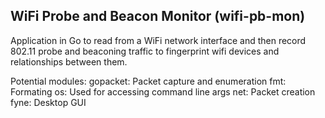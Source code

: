 ## WiFi Probe and Beacon Monitor (wifi-pb-mon)

Application in Go to read from a WiFi network interface and then record 802.11 probe and beaconing traffic to fingerprint wifi devices and relationships between them.

Potential modules:
gopacket: Packet capture and enumeration
fmt: Formating
os: Used for accessing command line args
net: Packet creation
fyne: Desktop GUI
